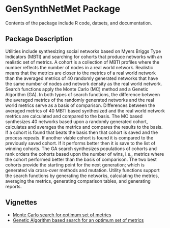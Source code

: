 # GenSynthNetMet Package
Contents of the package include R code, datsets, and documentation. 

## Package Description
Utilities include synthesizing social networks based on Myers Briggs Type Indicators (MBTI)
and searching for cohorts that produce networks with an realistic set of metrics. A cohort is a
collection of MBTI profiles where the number reflects the number of nodes in a real world
network. Realistic means that the metrics are closer to the metrics of a real world network
than the averaged metrics of 40 randomly generated networks that have the same number of nodes
and network density as the real world network. Search functions apply the Monte Carlo (MC)
method and a Genetic Algorithm (GA). In both types of search functions, the difference between
the averaged metrics of the randomly generated networks and the real world metrics serve as a
basis of comparison. Differences between the averaged metrics of 40 MBTI based synthesized
and the real world network metrics are calculated and compared to the basis. The MC based
synthesizes 40 networks based upon a randomly generated cohort, calculates and averages the
metrics and compares the results to the basis. If a cohort is found that beats the basis then
that cohort is saved and the process repeats. If another viable cohort is found it is compared
to the previously saved cohort. If it performs better then it is save to the list of winning
cohorts. The GA search synthesizes populations of cohorts and rank orders the cohorts based
upon the number of wins, i.e., metrics where the cohort performed better than the basis of
comparison. The two best cohorts provide the starting point for the next generation; which
is generated via cross-over methods and mutation. Utility functions support the search
functions by generating the networks, calculating the metrics, averaging the metrics,
generating comparison tables, and generating reports.

## Vignettes
* [Monte Carlo search for optimum set of metrics](https://daoneil.github.io/NetworkMetricSearch/executeMCSearch.html)
* [Genetic Algorithm based search for an optimum set of metrics](https://daoneil.github.io/NetworkMetricSearch/executeGAMetSearch.html)
